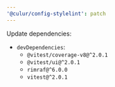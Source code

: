 ```yaml
---
'@culur/config-stylelint': patch
---
```


Update dependencies:

- `devDependencies`:
  - `@vitest/coverage-v8@^2.0.1`
  - `@vitest/ui@^2.0.1`
  - `rimraf@^6.0.0`
  - `vitest@^2.0.1`
